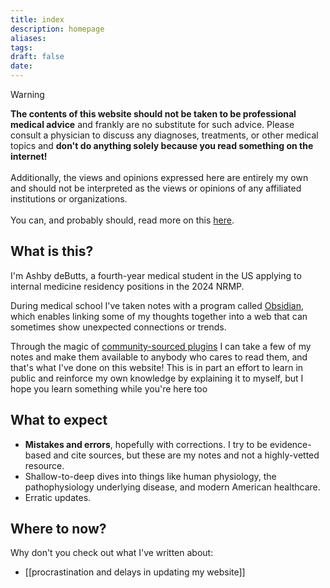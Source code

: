 ```yaml
---
title: index
description: homepage
aliases:
tags:
draft: false
date:
---
```


> [!warning]
> **The contents of this website should not be taken to be professional medical advice** and frankly are no substitute for such advice. Please consult a physician to discuss any diagnoses, treatments, or other medical topics and **don't do anything solely because you read something on the internet!** <br><br>
> Additionally, the views and opinions expressed here are entirely my own and should not be interpreted as the views or opinions of any affiliated institutions or organizations. <br><br>
> You can, and probably should, read more on this [here](legal).
## What is this?
I'm Ashby deButts, a fourth-year medical student in the US applying to internal medicine residency positions in the 2024 NRMP.

During medical school I've taken notes with a program called [Obsidian](https://obsidian.md), which enables linking some of my thoughts together into a web that can sometimes show unexpected connections or trends.

Through the magic of [community-sourced plugins](https://quartz.jzhao.xyz/) I can take a few of my notes and make them available to anybody who cares to read them, and that's what I've done on this website! This is in part an effort to learn in public and reinforce my own knowledge by explaining it to myself, but I hope you learn something while you're here too
## What to expect
- **Mistakes and errors**, hopefully with corrections. I try to be evidence-based and cite sources, but these are my notes and not a highly-vetted resource.
- Shallow-to-deep dives into things like human physiology, the pathophysiology underlying disease, and modern American healthcare.
- Erratic updates.
## Where to now?
Why don't you check out what I've written about:
- [[procrastination and delays in updating my website]]